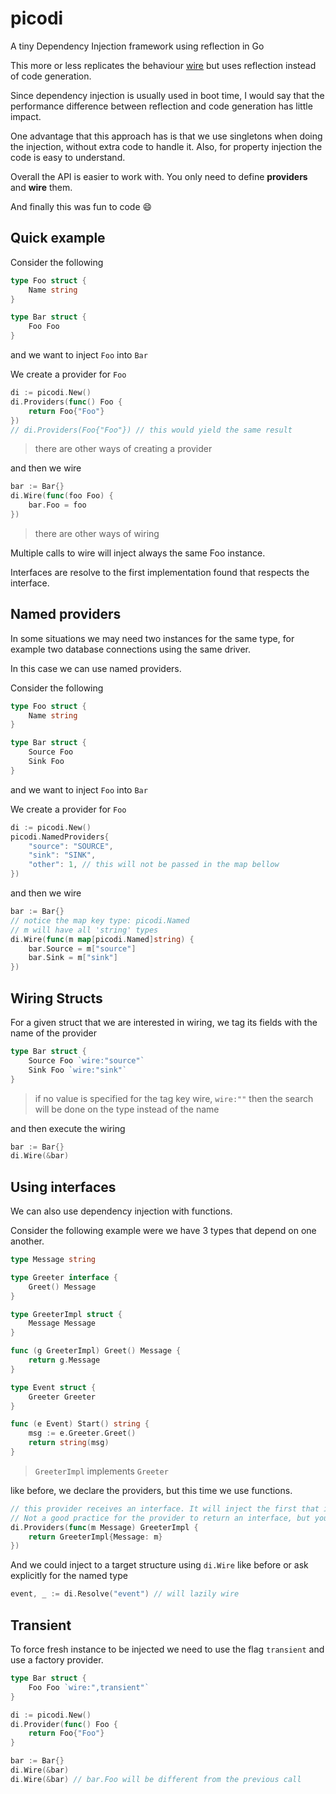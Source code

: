 # picodi
A tiny Dependency Injection framework using reflection in Go

This more or less replicates the behaviour [wire](https://github.com/google/wire) but uses reflection instead of code generation.

Since dependency injection is usually used in boot time, I would say that the performance difference between reflection and code generation has little impact.

One advantage that this approach has is that we use singletons when doing the injection, without extra code to handle it.
Also, for property injection the code is easy to understand.

Overall the API is easier to work with. You only need to define **providers** and **wire** them.

And finally this was fun to code :smile:

## Quick example

Consider the following

```go
type Foo struct {
    Name string
}

type Bar struct {
    Foo Foo
}
```

and we want to inject `Foo` into `Bar`

We create a provider for `Foo`

```go
di := picodi.New()
di.Providers(func() Foo {
    return Foo{"Foo"}
})
// di.Providers(Foo{"Foo"}) // this would yield the same result
```

> there are other ways of creating a provider

and then we wire

```go
bar := Bar{}
di.Wire(func(foo Foo) {
    bar.Foo = foo
})
```

> there are other ways of wiring

Multiple calls to wire will inject always the same Foo instance.

Interfaces are resolve to the first implementation found that respects the interface.

## Named providers

In some situations we may need two instances for the same type, for example two database connections using the same driver.

In this case we can use named providers.

Consider the following

```go
type Foo struct {
    Name string
}

type Bar struct {
    Source Foo
    Sink Foo
}
```

and we want to inject `Foo` into `Bar`

We create a provider for `Foo`

```go
di := picodi.New()
picodi.NamedProviders{
    "source": "SOURCE",
    "sink": "SINK",
    "other": 1, // this will not be passed in the map bellow
})
```

and then we wire

```go
bar := Bar{}
// notice the map key type: picodi.Named
// m will have all 'string' types  
di.Wire(func(m map[picodi.Named]string) {
    bar.Source = m["source"]
    bar.Sink = m["sink"]
})
```

## Wiring Structs

For a given struct that we are interested in wiring, we tag its fields with the name of the provider

```go
type Bar struct {
    Source Foo `wire:"source"`
    Sink Foo `wire:"sink"`
}
```

> if no value is specified for the tag key wire, `wire:""` then the search will be done on the type instead of the name

and then execute the wiring

```go
bar := Bar{}
di.Wire(&bar)
```

## Using interfaces

We can also use dependency injection with functions.

Consider the following example were we have 3 types that depend on one another.

```go
type Message string

type Greeter interface {
    Greet() Message
}

type GreeterImpl struct {
    Message Message
}

func (g GreeterImpl) Greet() Message {
    return g.Message
}

type Event struct {
    Greeter Greeter
}

func (e Event) Start() string {
    msg := e.Greeter.Greet()
    return string(msg)
}
```

> `GreeterImpl` implements `Greeter`

like before, we declare the providers, but this time we use functions.

```go
// this provider receives an interface. It will inject the first that it finds. 
// Not a good practice for the provider to return an interface, but you can do it
di.Providers(func(m Message) GreeterImpl {
    return GreeterImpl{Message: m}
})
```

And we could inject to a target structure using `di.Wire` like before or ask explicitly for the named type

```go
event, _ := di.Resolve("event") // will lazily wire
```

## Transient

To force fresh instance to be injected we need to use the flag `transient` and use a factory provider.

```go
type Bar struct {
    Foo Foo `wire:",transient"`
}
```

```go
di := picodi.New()
di.Provider(func() Foo {
    return Foo{"Foo"}
}

bar := Bar{}
di.Wire(&bar)
di.Wire(&bar) // bar.Foo will be different from the previous call
```
